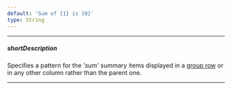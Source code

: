 ```yaml
---
default: 'Sum of {1} is {0}'
type: String
---
```

---
##### shortDescription
Specifies a pattern for the *'sum'* summary items displayed in a [group row](/concepts/05%20Widgets/DataGrid/001%20Visual%20Elements/100%20Group%20Rows '/Documentation/Guide/Widgets/DataGrid/Visual_Elements/#Group_Rows') or in any other column rather than the parent one.

---
